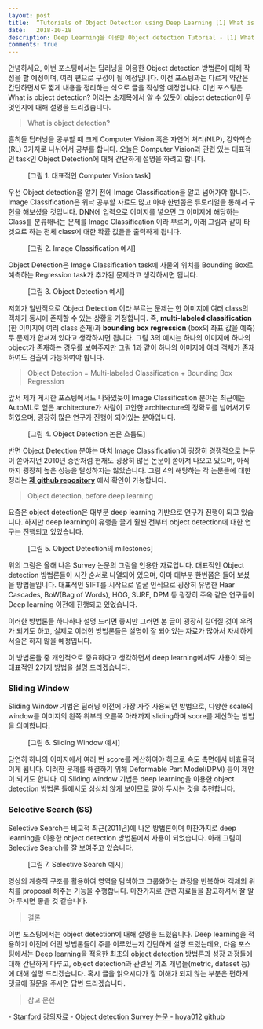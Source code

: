 ```yaml
---
layout: post
title:  “Tutorials of Object Detection using Deep Learning [1] What is object detection?”
date:   2018-10-18
description: Deep Learning을 이용한 Object detection Tutorial - [1] What is object detection?
comments: true
---
```


안녕하세요, 이번 포스팅에서는 딥러닝을 이용한 Object detection 방법론에 대해 작성을 할 예정이며, 여러 편으로 구성이 될 예정입니다. 
이전 포스팅과는 다르게 약간은 간단하면서도 짧게 내용을 정리하는 식으로 글을 작성할 예정입니다. 
이번 포스팅은 What is object detection? 이라는 소제목에서 알 수 있듯이 object detection이 무엇인지에 대해 설명을 드리겠습니다. 

<blockquote> What is object detection? </blockquote>

흔히들 딥러닝을 공부할 때 크게 Computer Vision 혹은 자연어 처리(NLP), 강화학습(RL) 3가지로 나뉘어서 공부를 합니다. 
오늘은 Computer Vision과 관련 있는 대표적인 task인 Object Detection에 대해 간단하게 설명을 하려고 합니다.  

<figure>
	<img src="{{ '/assets/img/object_detection_first/fig1_cv_task.PNG' | prepend: site.baseurl }}" alt=""> 
	<figcaption> [그림 1. 대표적인 Computer Vision task] </figcaption>
</figure> 

우선 Object detection을 알기 전에 Image Classification을 알고 넘어가야 합니다. 
Image Classification은 워낙 공부할 자료도 많고 아마 한번쯤은 튜토리얼을 통해서 구현을 해보셨을 것입니다. 
DNN에 입력으로 이미지를 넣으면 그 이미지에 해당하는 Class를 분류해내는 문제를 Image Classification 이라 부르며,
아래 그림과 같이 타겟으로 하는 전체 class에 대한 확률 값들을 출력하게 됩니다.  

<figure>
	<img src="{{ '/assets/img/object_detection_first/fig2_classification_example.PNG' | prepend: site.baseurl }}" alt=""> 
	<figcaption> [그림 2. Image Classification 예시] </figcaption>
</figure> 

Object Detection은 Image Classification task에 사물의 위치를 Bounding Box로 예측하는 Regression task가 추가된 문제라고 생각하시면 됩니다.  

<figure>
	<img src="{{ '/assets/img/object_detection_first/fig3_detection_example.PNG' | prepend: site.baseurl }}" alt=""> 
	<figcaption> [그림 3. Object Detection 예시] </figcaption>
</figure> 

저희가 일반적으로 Object Detection 이라 부르는 문제는 한 이미지에 여러 class의 객체가 동시에 존재할 수 있는 상황을 가정합니다. 
즉, **multi-labeled classification** (한 이미지에 여러 class 존재)과 **bounding box regression** (box의 좌표 값을 예측) 두 문제가 합쳐져 있다고 생각하시면 됩니다. 
그림 3의 예시는 하나의 이미지에 하나의 object가 존재하는 경우를 보여주지만 그림 1과 같이 하나의 이미지에 여러 객체가 존재하여도 검출이 가능하여야 합니다.  

<blockquote> Object Detection = Multi-labeled Classification + Bounding Box Regression </blockquote>

앞서 제가 게시한 포스팅에서도 나와있듯이 Image Classification 분야는 최근에는 AutoML로 얻은 architecture가 사람이 고안한 architecture의 정확도를 넘어서기도 하였으며, 굉장히 많은 연구가 진행이 되어있는 분야입니다. 

<figure>
	<img src="{{ '/assets/img/object_detection_first/fig4_paper_trend.PNG' | prepend: site.baseurl }}" alt=""> 
	<figcaption> [그림 4. Object Detection 논문 흐름도] </figcaption>
</figure> 

반면 Object Detection 분야는 마치 Image Classification이 굉장히 경쟁적으로 논문이 쏟아지던 2010년 중반처럼 현재도 굉장히 많은 논문이 쏟아져 나오고 있으며, 아직까지 굉장히 높은 성능을 달성하지는 않았습니다. 
그림 4의 해당하는 각 논문들에 대한 정리는
<a href="https://github.com/hoya012/deep_learning_object_detection" target="_blank"><b> 제 github repository</b></a>
에서 확인이 가능합니다.

<blockquote> Object detection, before deep learning </blockquote>

요즘은 object detection은 대부분 deep learning 기반으로 연구가 진행이 되고 있습니다. 
하지만 deep learning이 유행을 끌기 훨씬 전부터 object detection에 대한 연구는 진행되고 있었습니다.  

<figure>
	<img src="{{ '/assets/img/object_detection_first/fig5_detection_milestones.PNG' | prepend: site.baseurl }}" alt=""> 
	<figcaption> [그림 5. Object Detection의 milestones] </figcaption>
</figure> 

위의 그림은 올해 나온 Survey 논문의 그림을 인용한 자료입니다. 
대표적인 Object detection 방법론들이 시간 순서로 나열되어 있으며, 아마 대부분 한번쯤은 들어 보셨을 방법들입니다. 
대표적인 SIFT를 시작으로 얼굴 인식으로 굉장히 유명한 Haar Cascades, BoW(Bag of Words), HOG, SURF, DPM 등 굉장히 주옥 같은 연구들이 Deep learning 이전에 진행되고 있었습니다.  

이러한 방법론들 하나하나 설명 드리면 좋지만 그러면 본 글이 굉장히 길어질 것이 우려가 되기도 하고, 실제로 이러한 방법론들은 설명이 잘 되어있는 자료가 많아서 자세하게 서술은 하지 않을 예정입니다.  

이 방법론들 중 개인적으로 중요하다고 생각하면서 deep learning에서도 사용이 되는 대표적인 2가지 방법을 설명 드리겠습니다.

### Sliding Window

Sliding Window 기법은 딥러닝 이전에 가장 자주 사용되던 방법으로, 다양한 scale의 window를 이미지의 왼쪽 위부터 오른쪽 아래까지 sliding하며 score를 계산하는 방법을 의미합니다. 

<figure>
	<img src="{{ '/assets/img/object_detection_first/fig6_sliding_window.PNG' | prepend: site.baseurl }}" alt=""> 
	<figcaption> [그림 6. Sliding Window 예시] </figcaption>
</figure> 

당연히 하나의 이미지에서 여러 번 score를 계산하여야 하므로 속도 측면에서 비효율적이게 됩니다. 
이러한 문제를 해결하기 위해 Deformable Part Model(DPM) 등이 제안이 되기도 합니다. 
이 Sliding window 기법은 deep learning을 이용한 object detection 방법론 들에서도 심심치 않게 보이므로 알아 두시는 것을 추천합니다.  

### Selective Search (SS)

Selective Search는 비교적 최근(2011년)에 나온 방법론이며 마찬가지로 deep learning을 이용한 object detection 방법론에서 사용이 되었습니다. 
아래 그림이 Selective Search를 잘 보여주고 있습니다.  

<figure>
	<img src="{{ '/assets/img/object_detection_first/fig7_selective_search.PNG' | prepend: site.baseurl }}" alt=""> 
	<figcaption> [그림 7. Selective Search 예시] </figcaption>
</figure> 

영상의 계층적 구조를 활용하여 영역을 탐색하고 그룹화하는 과정을 반복하며 객체의 위치를 proposal 해주는 기능을 수행합니다. 
마찬가지로 관련 자료들을 참고하셔서 잘 알아 두시면 좋을 것 같습니다. 

<blockquote> 결론 </blockquote>  

이번 포스팅에서는 object detection에 대해 설명을 드렸습니다. 
Deep learning을 적용하기 이전에 어떤 방법론들이 주를 이루었는지 간단하게 설명 드렸는데요, 
다음 포스팅에서는 Deep learning을 적용한 최초의 object detection 방법론과 성장 과정들에 대해 간단하게 다루고, object detection과 관련된 기초 개념들(metric, dataset 등)에 대해 설명 드리겠습니다. 
혹시 글을 읽으시다가 잘 이해가 되지 않는 부분은 편하게 댓글에 질문을 주시면 답변 드리겠습니다. 


<blockquote> 참고 문헌 </blockquote>  
- <a href="http://cs231n.stanford.edu/slides/2016/winter1516_lecture8.pdf" target="_blank"> Stanford 강의자료 </a>
- <a href="https://arxiv.org/pdf/1809.02165.pdf" target="_blank"> Object detection Survey 논문 </a>
- <a href="https://github.com/hoya012/deep_learning_object_detection" target="_blank"> hoya012 github </a>

